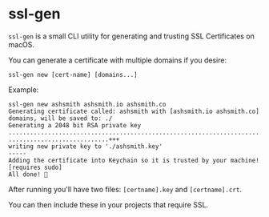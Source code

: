 # ssl-gen

`ssl-gen` is a small CLI utility for generating and trusting SSL Certificates on macOS.

You can generate a certificate with multiple domains if you desire:

```
ssl-gen new [cert-name] [domains...]
```

Example:

```
ssl-gen new ashsmith ashsmith.io ashsmith.co
Generating certificate called: ashsmith with [ashsmith.io ashsmith.co] domains, will be saved to: ./
Generating a 2048 bit RSA private key
...............................................................................................................................+++
............................+++
writing new private key to './ashsmith.key'
-----
Adding the certificate into Keychain so it is trusted by your machine! [requires sudo]
All done! 🎉
```

After running you'll have two files: `[certname].key` and `[certname].crt`.

You can then include these in your projects that require SSL.